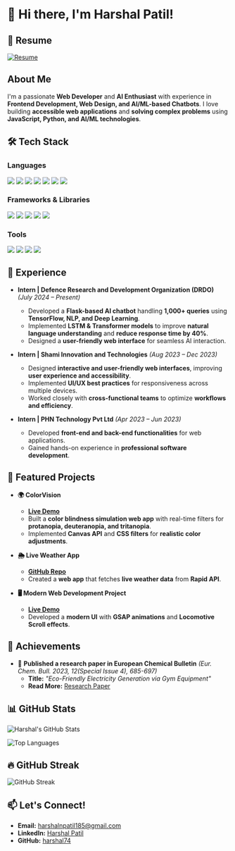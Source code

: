 # 👋 Hi there, I'm Harshal Patil!  

## 📄 Resume  
[![Resume](https://img.shields.io/badge/Resume-Click%20Here-blue?style=flat-square&logo=google-drive&logoColor=white)](https://drive.google.com/file/d/1tOw9wo0uZDMIflZTOi0IQ-vt653CvaYP/view?usp=sharing)

## About Me  
I'm a passionate **Web Developer** and **AI Enthusiast** with experience in **Frontend Development, Web Design, and AI/ML-based Chatbots**. I love building **accessible web applications** and **solving complex problems** using **JavaScript, Python, and AI/ML technologies**.  

## 🛠️ Tech Stack  

### **Languages**  
<p align="left">
  <img src="https://img.shields.io/badge/-Python-3776AB?style=flat&logo=Python&logoColor=white" />
  <img src="https://img.shields.io/badge/-Java-007396?style=flat&logo=Java&logoColor=white" />
  <img src="https://img.shields.io/badge/-C++-00599C?style=flat&logo=c%2B%2B&logoColor=white" />
  <img src="https://img.shields.io/badge/-JavaScript-F7DF1E?style=flat&logo=JavaScript&logoColor=black" />
  <img src="https://img.shields.io/badge/-HTML5-E34F26?style=flat&logo=HTML5&logoColor=white" />
  <img src="https://img.shields.io/badge/-CSS3-1572B6?style=flat&logo=CSS3&logoColor=white" />
  <img src="https://img.shields.io/badge/-SQL-4479A1?style=flat&logo=MySQL&logoColor=white" />
</p>

### **Frameworks & Libraries**  
<p align="left">
  <img src="https://img.shields.io/badge/-React-61DAFB?style=flat&logo=React&logoColor=black" />
  <img src="https://img.shields.io/badge/-Flask-000000?style=flat&logo=Flask&logoColor=white" />
  <img src="https://img.shields.io/badge/-Bootstrap-7952B3?style=flat&logo=Bootstrap&logoColor=white" />
  <img src="https://img.shields.io/badge/-Tailwind%20CSS-38B2AC?style=flat&logo=Tailwind-CSS&logoColor=white" />
  <img src="https://img.shields.io/badge/-TensorFlow-FF6F00?style=flat&logo=TensorFlow&logoColor=white" />
</p>

### **Tools**  
<p align="left">
  <img src="https://img.shields.io/badge/-Git-F05032?style=flat&logo=Git&logoColor=white" />
  <img src="https://img.shields.io/badge/-GitHub-181717?style=flat&logo=GitHub&logoColor=white" />
  <img src="https://img.shields.io/badge/-VS%20Code-007ACC?style=flat&logo=Visual-Studio-Code&logoColor=white" />
  <img src="https://img.shields.io/badge/-Figma-F24E1E?style=flat&logo=Figma&logoColor=white" />
</p>

## 💼 Experience  

- **Intern | Defence Research and Development Organization (DRDO)** *(July 2024 – Present)*  
  - Developed a **Flask-based AI chatbot** handling **1,000+ queries** using **TensorFlow, NLP, and Deep Learning**.  
  - Implemented **LSTM & Transformer models** to improve **natural language understanding** and **reduce response time by 40%**.  
  - Designed a **user-friendly web interface** for seamless AI interaction.  

- **Intern | Shami Innovation and Technologies** *(Aug 2023 – Dec 2023)*  
  - Designed **interactive and user-friendly web interfaces**, improving **user experience and accessibility**.  
  - Implemented **UI/UX best practices** for responsiveness across multiple devices.  
  - Worked closely with **cross-functional teams** to optimize **workflows and efficiency**.  

- **Intern | PHN Technology Pvt Ltd** *(Apr 2023 – Jun 2023)*  
  - Developed **front-end and back-end functionalities** for web applications.  
  - Gained hands-on experience in **professional software development**.  

## 🚀 Featured Projects  

- **🌍 ColorVision**  
  - **[Live Demo](https://harshal74.github.io/colourblindness.github.io/)**  
  - Built a **color blindness simulation web app** with real-time filters for **protanopia, deuteranopia, and tritanopia**.  
  - Implemented **Canvas API** and **CSS filters** for **realistic color adjustments**.  

- **🌦️ Live Weather App**  
  - **[GitHub Repo](https://github.com/harshal74/weather-app)**  
  - Created a **web app** that fetches **live weather data** from **Rapid API**.  

- **🖥️ Modern Web Development Project**  
  - **[Live Demo](https://harshal74.github.io/ModernDevWeb/)**  
  - Developed a **modern UI** with **GSAP animations** and **Locomotive Scroll effects**.  

## 📜 Achievements  

- 📄 **Published a research paper in European Chemical Bulletin** *(Eur. Chem. Bull. 2023, 12(Special Issue 4), 685-697)*  
  - **Title:** *"Eco-Friendly Electricity Generation via Gym Equipment"*  
  - **Read More:** [Research Paper](https://www.researchgate.net/profile/Prajakta-Pawar-4/publication/371417446_ECO-FRIENDLY_ELECTRICITY_GENERATION_VIA_GYM_EQUIPMENTS/links/6485d1c82cad460a1b0c3aa3/ECO-FRIENDLY-ELECTRICITY-GENERATION-VIA-GYM-EQUIPMENTS.pdf)  

## 📊 GitHub Stats  

![Harshal's GitHub Stats](https://github-readme-stats.vercel.app/api?username=harshal74&show_icons=true&theme=radical)  

![Top Languages](https://github-readme-stats.vercel.app/api/top-langs/?username=harshal74&layout=compact&theme=radical)  

## 🔥 GitHub Streak  

![GitHub Streak](https://streak-stats.demolab.com/?user=harshal74&theme=radical)  

## 📫 Let's Connect!  

- **Email:** [harshalnpatil185@gmail.com](mailto:harshalnpatil185@gmail.com)  
- **LinkedIn:** [Harshal Patil](https://www.linkedin.com/in/harshalpatil)  
- **GitHub:** [harshal74](https://github.com/harshal74)  

